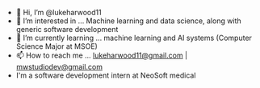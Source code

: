 - 👋 Hi, I’m @lukeharwood11
- 👀 I’m interested in ... Machine learning and data science, along with generic software development
- 🌱 I’m currently learning ... machine learning and AI systems (Computer Science Major at MSOE)
- 📫 How to reach me ... lukeharwood11@gmail.com | mwstudiodev@gmail.com
- I'm a software development intern at NeoSoft medical
